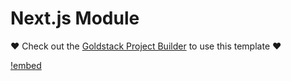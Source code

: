 # Next.js Module

❤️ Check out the [Goldstack Project Builder](https://goldstack.party) to use this template ❤️

[!embed](../../../docs/docs/modules/app-nextjs/index.md)
